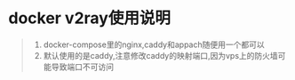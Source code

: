 # docker v2ray使用说明

> 1. docker-compose里的nginx,caddy和appach随便用一个都可以
> 2. 默认使用的是caddy,注意修改caddy的映射端口,因为vps上的防火墙可能导致端口不可访问